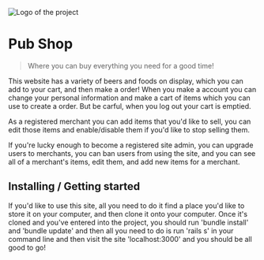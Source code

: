 ![Logo of the project](https://amp.businessinsider.com/images/55df4f819dd7cc10008b6723-750-563.jpg)

# Pub Shop
> Where you can buy everything you need for a good time!

This website has a variety of beers and foods on display, which you can add to your
cart, and then make a order! When you make a account you can change your
personal information and make a cart of items which you can use to create a order.
But be carful, when you log out your cart is emptied.

As a registered merchant you can add items that you'd like to sell, you can edit
those items and enable/disable them if you'd like to stop selling them.

If you're lucky enough to become a registered site admin, you can upgrade users
to merchants, you can ban users from using the site, and you can see all of a
merchant's items, edit them, and add new items for a merchant.

## Installing / Getting started

If you'd like to use this site, all you need to do it find a place you'd like to
store it on your computer, and then clone it onto your computer. Once it's cloned
and you've entered into the project, you should run 'bundle install' and 'bundle update'
and then all you need to do is run 'rails s' in your command line and then visit
the site 'localhost:3000' and you should be all good to go!
